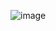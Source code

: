 
![image](https://user-images.githubusercontent.com/34879309/73619862-86341e00-4672-11ea-9359-772a511a6f2e.png)
